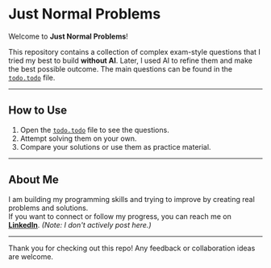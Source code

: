 # Just Normal Problems

Welcome to **Just Normal Problems**!  

This repository contains a collection of complex exam-style questions that I tried my best to build **without AI**. Later, I used AI to refine them and make the best possible outcome. The main questions can be found in the [`todo.todo`](./todo.todo) file.  

---

## How to Use

1. Open the [`todo.todo`](./todo.todo) file to see the questions.
2. Attempt solving them on your own.
3. Compare your solutions or use them as practice material.

---

## About Me

I am building my programming skills and trying to improve by creating real problems and solutions.  
If you want to connect or follow my progress, you can reach me on **[LinkedIn](https://www.linkedin.com/)**. *(Note: I don't actively post here.)*

---

Thank you for checking out this repo! Any feedback or collaboration ideas are welcome.  
